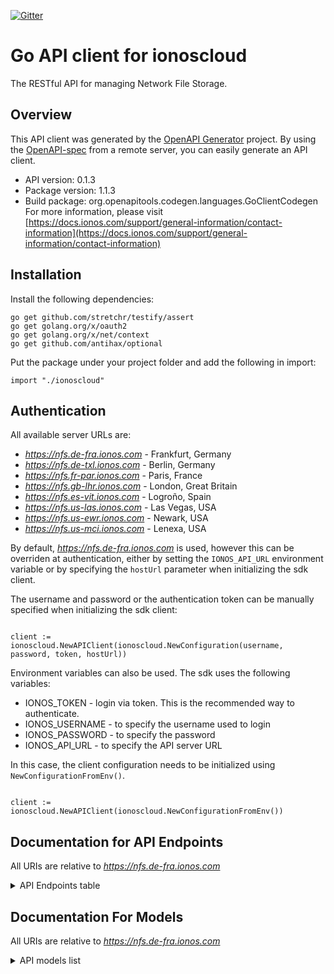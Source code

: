[![Gitter](https://img.shields.io/gitter/room/ionos-cloud/sdk-general)](https://gitter.im/ionos-cloud/sdk-general)

# Go API client for ionoscloud

The RESTful API for managing Network File Storage.


## Overview
This API client was generated by the [OpenAPI Generator](https://openapi-generator.tech) project.  By using the [OpenAPI-spec](https://www.openapis.org/) from a remote server, you can easily generate an API client.

- API version: 0.1.3
- Package version: 1.1.3
- Build package: org.openapitools.codegen.languages.GoClientCodegen
For more information, please visit [https://docs.ionos.com/support/general-information/contact-information](https://docs.ionos.com/support/general-information/contact-information)

## Installation

Install the following dependencies:

```shell
go get github.com/stretchr/testify/assert
go get golang.org/x/oauth2
go get golang.org/x/net/context
go get github.com/antihax/optional
```

Put the package under your project folder and add the following in import:

```golang
import "./ionoscloud"
```

## Authentication

All available server URLs are:

- *https://nfs.de-fra.ionos.com* - Frankfurt, Germany
- *https://nfs.de-txl.ionos.com* - Berlin, Germany
- *https://nfs.fr-par.ionos.com* - Paris, France
- *https://nfs.gb-lhr.ionos.com* - London, Great Britain
- *https://nfs.es-vit.ionos.com* - Logroño, Spain
- *https://nfs.us-las.ionos.com* - Las Vegas, USA
- *https://nfs.us-ewr.ionos.com* - Newark, USA
- *https://nfs.us-mci.ionos.com* - Lenexa, USA

By default, *https://nfs.de-fra.ionos.com* is used, however this can be overriden at authentication, either
by setting the `IONOS_API_URL` environment variable or by specifying the `hostUrl` parameter when
initializing the sdk client.

The username and password or the authentication token can be manually specified when initializing
the sdk client:

```golang

client := ionoscloud.NewAPIClient(ionoscloud.NewConfiguration(username, password, token, hostUrl))

```

Environment variables can also be used. The sdk uses the following variables:
- IONOS_TOKEN    - login via token. This is the recommended way to authenticate.
- IONOS_USERNAME - to specify the username used to login
- IONOS_PASSWORD - to specify the password
- IONOS_API_URL  - to specify the API server URL

In this case, the client configuration needs to be initialized using `NewConfigurationFromEnv()`.

```golang

client := ionoscloud.NewAPIClient(ionoscloud.NewConfigurationFromEnv())

```


## Documentation for API Endpoints

All URIs are relative to *https://nfs.de-fra.ionos.com*
<details >
    <summary title="Click to toggle">API Endpoints table</summary>


| Class | Method | HTTP request | Description |
| ------------- | ------------- | ------------- | ------------- |
| ClustersApi | [**ClustersDelete**](docs/api/ClustersApi.md#ClustersDelete) | **Delete** /clusters/{clusterId} | Delete Cluster |
| ClustersApi | [**ClustersFindById**](docs/api/ClustersApi.md#ClustersFindById) | **Get** /clusters/{clusterId} | Retrieve Cluster |
| ClustersApi | [**ClustersGet**](docs/api/ClustersApi.md#ClustersGet) | **Get** /clusters | Retrieve Clusters |
| ClustersApi | [**ClustersPost**](docs/api/ClustersApi.md#ClustersPost) | **Post** /clusters | Create Cluster |
| ClustersApi | [**ClustersPut**](docs/api/ClustersApi.md#ClustersPut) | **Put** /clusters/{clusterId} | Ensure Cluster |
| SharesApi | [**ClustersSharesDelete**](docs/api/SharesApi.md#ClustersSharesDelete) | **Delete** /clusters/{clusterId}/shares/{shareId} | Delete Share |
| SharesApi | [**ClustersSharesFindById**](docs/api/SharesApi.md#ClustersSharesFindById) | **Get** /clusters/{clusterId}/shares/{shareId} | Retrieve Share |
| SharesApi | [**ClustersSharesGet**](docs/api/SharesApi.md#ClustersSharesGet) | **Get** /clusters/{clusterId}/shares | Retrieve Shares |
| SharesApi | [**ClustersSharesPost**](docs/api/SharesApi.md#ClustersSharesPost) | **Post** /clusters/{clusterId}/shares | Create Share |
| SharesApi | [**ClustersSharesPut**](docs/api/SharesApi.md#ClustersSharesPut) | **Put** /clusters/{clusterId}/shares/{shareId} | Ensure Share |

</details>

## Documentation For Models

All URIs are relative to *https://nfs.de-fra.ionos.com*
<details >
<summary title="Click to toggle">API models list</summary>

 - [Cluster](docs/models/Cluster)
 - [ClusterConnections](docs/models/ClusterConnections)
 - [ClusterCreate](docs/models/ClusterCreate)
 - [ClusterEnsure](docs/models/ClusterEnsure)
 - [ClusterNfs](docs/models/ClusterNfs)
 - [ClusterRead](docs/models/ClusterRead)
 - [ClusterReadList](docs/models/ClusterReadList)
 - [ClusterReadListAllOf](docs/models/ClusterReadListAllOf)
 - [Error](docs/models/Error)
 - [ErrorMessages](docs/models/ErrorMessages)
 - [Links](docs/models/Links)
 - [Metadata](docs/models/Metadata)
 - [MetadataWithPath](docs/models/MetadataWithPath)
 - [MetadataWithPathAllOf](docs/models/MetadataWithPathAllOf)
 - [MetadataWithStatus](docs/models/MetadataWithStatus)
 - [MetadataWithStatusAllOf](docs/models/MetadataWithStatusAllOf)
 - [Pagination](docs/models/Pagination)
 - [Share](docs/models/Share)
 - [ShareClientGroups](docs/models/ShareClientGroups)
 - [ShareClientGroupsNfs](docs/models/ShareClientGroupsNfs)
 - [ShareCreate](docs/models/ShareCreate)
 - [ShareEnsure](docs/models/ShareEnsure)
 - [ShareRead](docs/models/ShareRead)
 - [ShareReadList](docs/models/ShareReadList)
 - [ShareReadListAllOf](docs/models/ShareReadListAllOf)


[[Back to API list]](#documentation-for-api-endpoints) [[Back to Model list]](#documentation-for-models)

</details>
